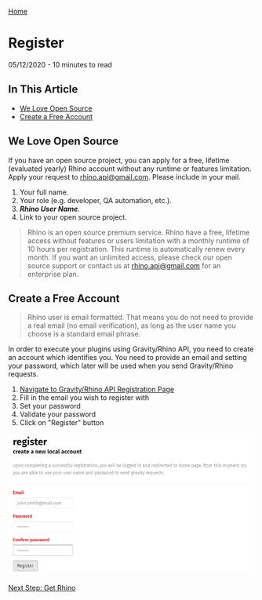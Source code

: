 [Home](../Home.md 'Home')  

# Register
05/12/2020 - 10 minutes to read

## In This Article
* [We Love Open Source](#we-love-open-source)
* [Create a Free Account](#create-a-free-account)

## We Love Open Source
If you have an open source project, you can apply for a free, lifetime (evaluated yearly) Rhino account without any runtime or features limitation. Apply your request to <rhino.api@gmail.com>. Please include in your mail.

1. Your full name.
2. Your role (e.g. developer, QA automation, etc.).
3. _**Rhino User Name**_.
4. Link to your open source project. 

> Rhino is an open source premium service. Rhino have a free, lifetime access without features or users limitation with a monthly runtime of 10 hours per registration. This runtime is automatically renew every month. If you want an unlimited access, please check our open source support or contact us at <rhino.api@gmail.com> for an enterprise plan.

## Create a Free Account
> Rhino user is email formatted. That means you do not need to provide a real email (no email verification), as long as the user name you choose is a standard email phrase.  

In order to execute your plugins using Gravity/Rhino API, you need to create an account which identifies you. You need to provide an email and setting your password, which later will be used when you send Gravity/Rhino requests.

1. [Navigate to Gravity/Rhino API Registration Page](https://g-api.azurewebsites.net/Identity/Account/Register)
2. Fill in the email you wish to register with
3. Set your password
4. Validate your password
5. Click on "Register" button

![image_1_0.png](../../images/image_1_0.png)  

[Next Step: Get Rhino](./Deployment.md)